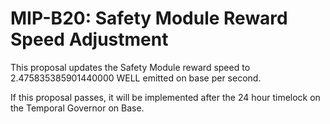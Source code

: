 # MIP-B20: Safety Module Reward Speed Adjustment

This proposal updates the Safety Module reward speed to 2.475835385901440000 WELL emitted on base per second.

If this proposal passes, it will be implemented after the 24 hour timelock on the Temporal Governor on Base.

